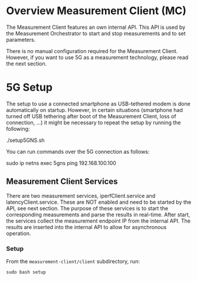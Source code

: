 # Overview Measurement Client (MC)

The Measurement Client features an own internal API. This API is used by the Measurement Orchestrator to start and stop measurements and to set parameters.

There is no manual configuration required for the Measurement Client. However, if you want to use 5G as a measurement technology, please read the next section.

# 5G Setup
The setup to use a connected smartphone as USB-tethered modem is done automatically on startup. However, in certain situations (smartphone had turned off USB tethering after boot of the Measurement Client, loss of connection, ...) it might be necessary to repeat the setup by running the following:

./setup5GNS.sh

You can run commands over the 5G connection as follows:

sudo ip netns exec 5gns ping 192.168.100.100


## Measurement Client Services
There are two measurement services, iperfClient.service and latencyClient.service. These are NOT enabled and need to be started by the API, see next section.
The purpose of these services is to start the corresponding measurements and parse the results in real-time.
After start, the services collect the measurement endpoint IP from the internal API.
The results are inserted into the internal API to allow for asynchronous operation.

### Setup

From the `measurement-client/client` subdirectory, run:

```
sudo bash setup
```


